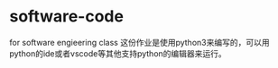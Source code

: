 # software-code
for software engieering class
这份作业是使用python3来编写的，可以用python的ide或者vscode等其他支持python的编辑器来运行。
